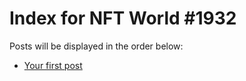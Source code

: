 # Index for NFT World #1932
Posts will be displayed in the order below:

- [Your first post](./001-first.md)


